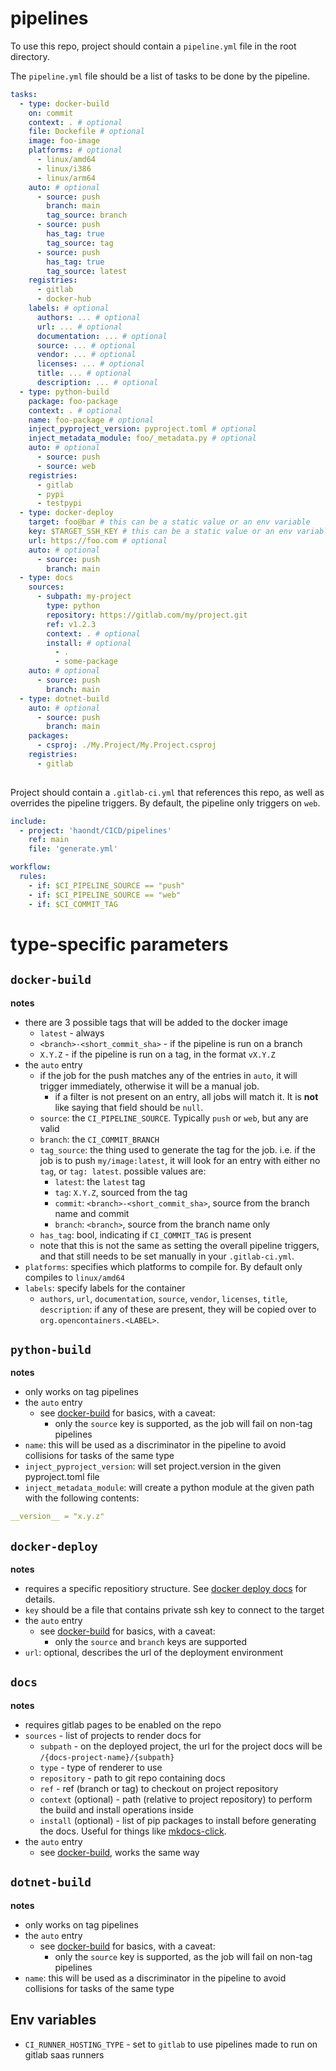 # pipelines

To use this repo, project should contain a `pipeline.yml` file in the root directory.

The `pipeline.yml` file should be a list of tasks to be done by the pipeline. 

```yml
tasks:
  - type: docker-build
    on: commit
    context: . # optional
    file: Dockefile # optional
    image: foo-image
    platforms: # optional
      - linux/amd64
      - linux/i386
      - linux/arm64
    auto: # optional
      - source: push
        branch: main
        tag_source: branch
      - source: push
        has_tag: true
        tag_source: tag
      - source: push
        has_tag: true
        tag_source: latest
    registries:
      - gitlab
      - docker-hub
    labels: # optional
      authors: ... # optional
      url: ... # optional
      documentation: ... # optional
      source: ... # optional
      vendor: ... # optional
      licenses: ... # optional
      title: ... # optional
      description: ... # optional
  - type: python-build
    package: foo-package
    context: . # optional
    name: foo-package # optional
    inject_pyproject_version: pyproject.toml # optional
    inject_metadata_module: foo/_metadata.py # optional
    auto: # optional
      - source: push
      - source: web
    registries:
      - gitlab
      - pypi
      - testpypi
  - type: docker-deploy
    target: foo@bar # this can be a static value or an env variable
    key: $TARGET_SSH_KEY # this can be a static value or an env variable
    url: https://foo.com # optional
    auto: # optional
      - source: push
        branch: main
  - type: docs
    sources:
      - subpath: my-project
        type: python
        repository: https://gitlab.com/my/project.git
        ref: v1.2.3
        context: . # optional
        install: # optional
          - .
          - some-package
    auto: # optional
      - source: push
        branch: main
  - type: dotnet-build
    auto: # optional
      - source: push
        branch: main
    packages:
      - csproj: ./My.Project/My.Project.csproj
    registries:
      - gitlab
    
```

Project should contain a `.gitlab-ci.yml` that references this repo, as well as overrides the pipeline triggers.
By default, the pipeline only triggers on `web`.

```yml
include:
  - project: 'haondt/CICD/pipelines'
    ref: main
    file: 'generate.yml'

workflow:
  rules:
    - if: $CI_PIPELINE_SOURCE == "push" 
    - if: $CI_PIPELINE_SOURCE == "web"
    - if: $CI_COMMIT_TAG
```

# type-specific parameters

## `docker-build`

**notes**
- there are 3 possible tags that will be added to the docker image
  - `latest` - always
  - `<branch>-<short_commit_sha>` - if the pipeline is run on a branch
  - `X.Y.Z` - if the pipeline is run on a tag, in the format `vX.Y.Z`
- the `auto` entry
  - if the job for the push matches any of the entries in `auto`, it will trigger immediately, otherwise it will be a manual job.
    - if a filter is not present on an entry, all jobs will match it. It is **not** like saying that field should be `null`.
  - `source`: the `CI_PIPELINE_SOURCE`. Typically `push` or `web`, but any are valid
  - `branch`: the `CI_COMMIT_BRANCH`
  - `tag_source`: the thing used to generate the tag for the job. i.e. if the job is to push `my/image:latest`, it will look for an entry with either no `tag`, or `tag: latest`. possible values are:
    - `latest`: the `latest` tag
    - `tag`: `X.Y.Z`, sourced from the tag
    - `commit`: `<branch>-<short_commit_sha>`, source from the branch name and commit
    - `branch`: `<branch>`, source from the branch name only
  - `has_tag`: bool, indicating if `CI_COMMIT_TAG` is present
  - note that this is not the same as setting the overall pipeline triggers, and that still needs to be set manually in your `.gitlab-ci.yml`.
- `platforms`: specifies which platforms to compile for. By default only compiles to `linux/amd64`
- `labels`: specify labels for the container
  - `authors`, `url`, `documentation`, `source`, `vendor`, `licenses`, `title`, `description`: if any of these are present, they will be copied over to `org.opencontainers.<LABEL>`.

## `python-build`

**notes**
- only works on tag pipelines
- the `auto` entry
  - see [docker-build](#docker-build) for basics, with a caveat:
    - only the `source` key is supported, as the job will fail on non-tag pipelines
- `name`: this will be used as a discriminator in the pipeline to avoid collisions for tasks of the same type
- `inject_pyproject_version`: will set project.version in the given pyproject.toml file
- `inject_metadata_module`: will create a python module at the given path with the following contents:
```yml
__version__ = "x.y.z"
```

## `docker-deploy`

**notes**
- requires a specific repositiory structure. See [docker deploy docs](./docker_deploy.md) for details.
- `key` should be a file that contains private ssh key to connect to the target
- the `auto` entry
  - see [docker-build](#docker-build) for basics, with a caveat:
    - only the `source` and `branch` keys are supported
- `url`: optional, describes the url of the deployment environment

## `docs`

**notes**
- requires gitlab pages to be enabled on the repo
- `sources` - list of projects to render docs for
  - `subpath` - on the deployed project, the url for the project docs will be `/{docs-project-name}/{subpath}`
  - `type` - type of renderer to use
  - `repository` - path to git repo containing docs
  - `ref` - ref (branch or tag) to checkout on project repository
  - `context` (optional) - path (relative to project repository) to perform the build and install operations inside
  - `install` (optional) - list of pip packages to install before generating the docs. Useful for things like [mkdocs-click](https://github.com/mkdocs/mkdocs-click).
- the `auto` entry
  - see [docker-build](#docker-build), works the same way

## `dotnet-build`

**notes**
- only works on tag pipelines
- the `auto` entry
  - see [docker-build](#docker-build) for basics, with a caveat:
    - only the `source` key is supported, as the job will fail on non-tag pipelines
- `name`: this will be used as a discriminator in the pipeline to avoid collisions for tasks of the same type

## Env variables

- `CI_RUNNER_HOSTING_TYPE` - set to `gitlab` to use pipelines made to run on gitlab saas runners
